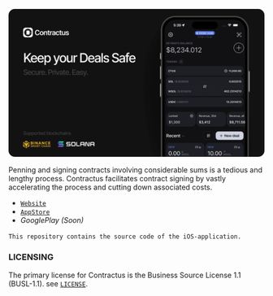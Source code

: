 ![Banner](images/github.png)

Penning and signing contracts involving considerable sums is a tedious and lengthy process. Contractus facilitates contract signing by vastly accelerating the process and cutting down associated costs.

 - [`Website`](http://contractus.tech/)
 - [`AppStore`](https://apps.apple.com/us/app/contractus-safe-deals/id6462698654)
 - *GooglePlay (Soon)*

`This repository contains the source code of the iOS-application.`

### LICENSING
The primary license for Contractus is the Business Source License 1.1 (BUSL-1.1). see [`LICENSE`](./LICENSE).